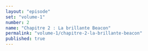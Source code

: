 ```yaml
---
layout: "episode"
set: "volume-1"
number: 2
name: "Chapitre 2 : La brillante Beacon"
permalink: "volume-1/chapitre-2-la-brillante-beacon"
published: true
---
```

